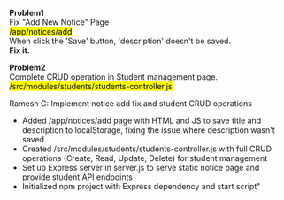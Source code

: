 
**Problem1** \
Fix "Add New Notice" Page \
<mark>/app/notices/add</mark> \
When click the 'Save' button, 'description' doesn't be saved. \
<b>Fix it.</b>

**Problem2** \
Complete CRUD operation in Student management page. \
<mark>/src/modules/students/students-controller.js</mark>

Ramesh G: 
Implement notice add fix and student CRUD operations

- Added /app/notices/add page with HTML and JS to save title and description to localStorage, fixing the issue where description wasn't saved
- Created /src/modules/students/students-controller.js with full CRUD operations (Create, Read, Update, Delete) for student management
- Set up Express server in server.js to serve static notice page and provide student API endpoints
- Initialized npm project with Express dependency and start script"
